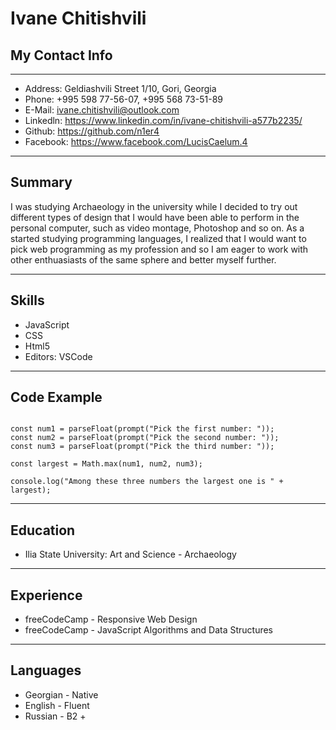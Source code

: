# Ivane Chitishvili
## My Contact Info
___

* Address: Geldiashvili Street 1/10, Gori, Georgia
* Phone: +995 598 77-56-07, +995 568 73-51-89
* E-Mail: ivane.chitishvili@outlook.com
* Linkedln: <https://www.linkedin.com/in/ivane-chitishvili-a577b2235/>
* Github: <https://github.com/n1er4>
* Facebook: <https://www.facebook.com/LucisCaelum.4>
___

## Summary

I was studying Archaeology in the university while I decided to try out different types of design that I would have been able to perform in the personal computer, such as video montage, Photoshop and so on. As a started studying programming languages, I realized that I would want to pick web programming as my profession and so I am eager to work with other enthuasiasts of the same sphere and better myself further.

___

## Skills

* JavaScript
* CSS
* Html5
* Editors: VSCode
___

## Code Example

```

const num1 = parseFloat(prompt("Pick the first number: "));
const num2 = parseFloat(prompt("Pick the second number: "));
const num3 = parseFloat(prompt("Pick the third number: "));

const largest = Math.max(num1, num2, num3);

console.log("Among these three numbers the largest one is " + largest);

```

___
## Education

* Ilia State University: Art and Science - Archaeology

___

## Experience

* freeCodeCamp - Responsive Web Design
* freeCodeCamp - JavaScript Algorithms and Data Structures
 
___

## Languages

* Georgian - Native
* English - Fluent
* Russian - B2 +
